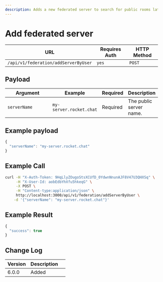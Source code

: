 ```yaml
---
description: Adds a new federated server to search for public rooms later
---
```


# Add federated server

| URL                                  | Requires Auth | HTTP Method |
| ------------------------------------ | ------------- | ----------- |
| `/api/v1/federation/addServerByUser` | `yes`         | `POST`      |

## Payload

<table><thead><tr><th width="225">Argument</th><th>Example</th><th>Required</th><th>Description</th></tr></thead><tbody><tr><td><code>serverName</code></td><td><code>my-server.rocket.chat</code></td><td>Required</td><td>The public server name.</td></tr></tbody></table>

## Example payload

```javascript
{
  "serverName": "my-server.rocket.chat"
}
```

## Example Call

```bash
curl -H "X-Auth-Token: 9HqLlyZOugoStsXCUfD_0YdwnNnunAJF8V47U3QHXSq" \
     -H "X-User-Id: aobEdbYhXfu5hkeqG" \
     -X POST \
     -H "Content-type:application/json" \
     http://localhost:3000/api/v1/federation/addServerByUser \
    -d '{"serverName": "my-server.rocket.chat"}'
```

## Example Result

```javascript
{
  "success": true
}
```

## Change Log

<table><thead><tr><th>Version</th><th>Description</th><th data-hidden></th></tr></thead><tbody><tr><td>6.0.0</td><td>Added</td><td></td></tr></tbody></table>

